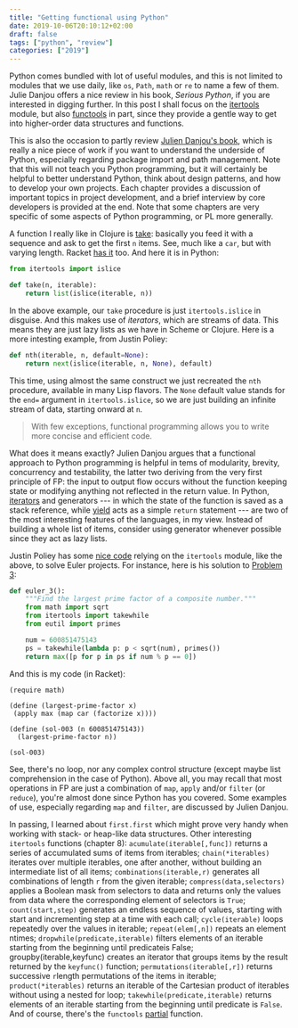 ```yaml
---
title: "Getting functional using Python"
date: 2019-10-06T20:10:12+02:00
draft: false
tags: ["python", "review"]
categories: ["2019"]
---
```


Python comes bundled with lot of useful modules, and this is not limited to modules that we use daily, like `os`, `Path`, `math` or `re` to name a few of them. Julie Danjou offers a nice review in his book, _Serious Python_, if you are interested in digging further. In this post I shall focus on the [itertools](https://docs.python.org/2/library/itertools.html) module, but also [functools](https://docs.python.org/2/library/functools.html) in part, since they provide a gentle way to get into higher-order data structures and functions.

This is also the occasion to partly review [Julien Danjou's book](https://serious-python.com), which is really a nice piece of work if you want to understand the underside of Python, especially regarding package import and path management. Note that this will not teach you Python programming, but it will certainly be helpful to better understand Python, think about design patterns, and how to develop your own projects. Each chapter provides a discussion of important topics in project development, and a brief interview by core developers is provided at the end. Note that some chapters are very specific of some aspects of Python programming, or PL more generally.

A function I really like in Clojure is [take](https://clojuredocs.org/clojure.core/take): basically you feed it with a sequence and ask to get the first `n` items. See, much like a `car`, but with varying length. Racket [has it](https://docs.racket-lang.org/reference/pairs.html#%28def._%28%28lib._racket%2Flist..rkt%29._take%29%29) too. And here it is in Python:

```python
from itertools import islice

def take(n, iterable):
    return list(islice(iterable, n))
```

In the above example, our `take` procedure is just `itertools.islice` in disguise. And this makes use of _iterators_, which are streams of data. This means they are just lazy lists as we have in Scheme or Clojure. Here is a more intesting example, from Justin Poliey:

```python
def nth(iterable, n, default=None):
    return next(islice(iterable, n, None), default)
```

This time, using almost the same construct we just recreated the `nth` procedure, available in many Lisp flavors. The `None` default value stands for the `end=` argument in `itertools.islice`, so we are just building an infinite stream of data, starting onward at `n`.

> With few exceptions, functional programming allows you to write more concise and efficient code. 

What does it means exactly? Julien Danjou argues that a functional approach to Python programming is helpful in tems of modularity, brevity, concurrency and testability, the latter two deriving from the very first principle of FP: the input to output flow occurs without the function keeping state or modifying anything not reflected in the return value. In Python, [iterators](https://stackoverflow.com/q/9884132) and generators --- in which the state of the function is saved as a stack reference, while [yield](https://stackoverflow.com/q/231767) acts as a simple `return` statement --- are two of the most interesting features of the languages, in my view. Instead of building a whole list of items, consider using generator whenever possible since they act as lazy lists.

Justin Poliey has some [nice code](https://github.com/jdp/euler) relying on the `itertools` module, like the above, to solve Euler projects. For instance, here is his solution to [Problem 3](https://projecteuler.net/problem=3):

```python
def euler_3():
    """Find the largest prime factor of a composite number."""
    from math import sqrt
    from itertools import takewhile
    from eutil import primes

    num = 600851475143
    ps = takewhile(lambda p: p < sqrt(num), primes())
    return max([p for p in ps if num % p == 0])
```

And this is my code (in Racket):

```racket
(require math)

(define (largest-prime-factor x)
 (apply max (map car (factorize x))))

(define (sol-003 (n 600851475143))
  (largest-prime-factor n))

(sol-003)
```

See, there's no loop, nor any complex control structure (except maybe list comprehension in the case of Python). Above all, you may recall that most operations in FP are just a combination of `map`, `apply` and/or `filter` (or `reduce`), you're almost done since Python has you covered. Some examples of use, especially regarding `map` and `filter`, are discussed by Julien Danjou.

In passing, I learned about `first.first` which might prove very handy when working with stack- or heap-like data structures. Other interesting `itertools` functions (chapter 8): `acumulate(iterable[,func])` returns a series of accumulated sums of items from iterables; `chain(*iterables)` iterates over multiple iterables, one after another, without building an intermediate list of all items; `combinations(iterable,r)` generates all combinations of length `r` from the given iterable; `compress(data,selectors)` applies a Boolean mask from selectors to data and returns only the values from data where the corresponding element of selectors is `True`; `count(start,step)` generates an endless sequence of values, starting with start and incrementing step at a time with each call; `cycle(iterable)` loops repeatedly over the values in iterable; `repeat(elem[,n])` repeats an element ntimes; `dropwhile(predicate,iterable)` filters elements of an iterable starting from the beginning until predicateis False; groupby(iterable,keyfunc) creates an iterator that groups items by the result returned by the `keyfunc()` function; `permutations(iterable[,r])` returns successive `r`­length permutations of the items in iterable; `product(*iterables)` returns an iterable of the Cartesian product of iterables without using a nested for loop; `takewhile(predicate,iterable)` returns elements of an iterable starting from the beginning until predicate is `False`. And of course, there's the `functools` [partial](https://stackoverflow.com/q/15331726) function.
